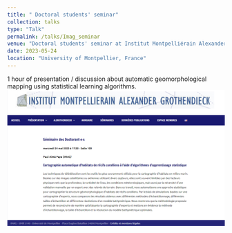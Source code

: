 ```yaml
---
title: " Doctoral students' seminar"
collection: talks
type: "Talk"
permalink: /talks/Imag_seminar
venue: "Doctoral students' seminar at Institut Montpelliérain Alexander Grothendieck (IMAG)"
date: 2023-05-24
location: "University of Montpellier, France"
---
```

1 hour of presentation / discussion about automatic geomorphological mapping using statistical learning algorithms.
![Doctoral Seminar - IMAG](https://github.com/latsouckfaye/faye-paul.github.io/blob/master/images/SemDoc.png?raw=true)
